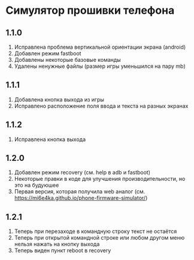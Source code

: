 # Симулятор прошивки телефона
## 1.1.0
1. Исправлена проблема вертикальной ориентации экрана (android)
2. Добавлен режим fastboot
3. Добавлены некоторые базовые команды
4. Удалены ненужные файлы (размер игры уменьшился на пару mb)
## 1.1.1
1. Добавлена кнопка выхода из игры
2. Исправлено расположение поля ввода и текста на разных экранах
## 1.1.2
1. Исправлена кнопка выхода
## 1.2.0
1. Добавлен режим recovery (см. help в adb и fastboot)
2. Некоторые правки в коде для улучшения производительности, но это на будуюшее
3. Первая версия, которая получила web аналог (см. https://mi6e4ka.github.io/phone-firmware-simulator/)
## 1.2.1
1. Теперь при перезаходе в командную строку текст не остаётся
2. Теперь при открытой командной строке или любом другом меню нельзя нажать на кнопку выхода
3. Теперь виден пункт reboot в recovery